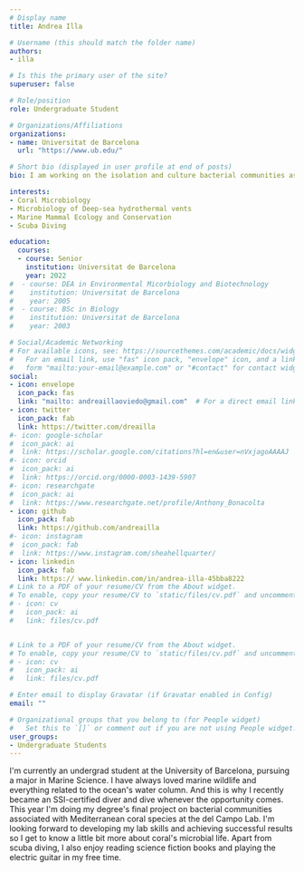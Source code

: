 ```yaml
---
# Display name
title: Andrea Illa

# Username (this should match the folder name)
authors:
- illa

# Is this the primary user of the site?
superuser: false

# Role/position
role: Undergraduate Student

# Organizations/Affiliations
organizations:
- name: Universitat de Barcelona
  url: "https://www.ub.edu/"

# Short bio (displayed in user profile at end of posts)
bio: I am working on the isolation and culture bacterial communities associated with Mediterranean coral species.

interests:
- Coral Microbiology
- Microbiology of Deep-sea hydrothermal vents
- Marine Mammal Ecology and Conservation
- Scuba Diving

education:
  courses:
  - course: Senior
    institution: Universitat de Barcelona
    year: 2022
#  - course: DEA in Environmental Micorbiology and Biotechnology
#    institution: Universitat de Barcelona
#    year: 2005
#  - course: BSc in Biology
#    institution: Universitat de Barcelona
#    year: 2003

# Social/Academic Networking
# For available icons, see: https://sourcethemes.com/academic/docs/widgets/#icons
#   For an email link, use "fas" icon pack, "envelope" icon, and a link in the
#   form "mailto:your-email@example.com" or "#contact" for contact widget.
social:
- icon: envelope
  icon_pack: fas
  link: "mailto: andreaillaoviedo@gmail.com"  # For a direct email link, use "mailto:test@example.org".
- icon: twitter
  icon_pack: fab
  link: https://twitter.com/dreailla
#- icon: google-scholar
#  icon_pack: ai
#  link: https://scholar.google.com/citations?hl=en&user=nVxjagoAAAAJ
#- icon: orcid
#  icon_pack: ai
#  link: https://orcid.org/0000-0003-1439-5907
#- icon: researchgate
#  icon_pack: ai
#  link: https://www.researchgate.net/profile/Anthony_Bonacolta
- icon: github
  icon_pack: fab
  link: https://github.com/andreailla
#- icon: instagram
#  icon_pack: fab
#  link: https://www.instagram.com/sheahellquarter/
- icon: linkedin
  icon_pack: fab
  link: https:// www.linkedin.com/in/andrea-illa-45bba8222
# Link to a PDF of your resume/CV from the About widget.
# To enable, copy your resume/CV to `static/files/cv.pdf` and uncomment the lines below.
# - icon: cv
#   icon_pack: ai
#   link: files/cv.pdf


# Link to a PDF of your resume/CV from the About widget.
# To enable, copy your resume/CV to `static/files/cv.pdf` and uncomment the lines below.
# - icon: cv
#   icon_pack: ai
#   link: files/cv.pdf

# Enter email to display Gravatar (if Gravatar enabled in Config)
email: ""

# Organizational groups that you belong to (for People widget)
#   Set this to `[]` or comment out if you are not using People widget.
user_groups:
- Undergraduate Students
---
```


I'm currently an undergrad student at the University of Barcelona, pursuing a major in Marine Science. I have always loved marine wildlife and everything related to the ocean's water column. And this is why I recently became an SSI-certified diver and dive whenever the opportunity comes. This year I'm doing my degree's final project on bacterial communities associated with Mediterranean coral species at the del Campo Lab. I'm looking forward to developing my lab skills and achieving successful results so I get to know a little bit more about coral's microbial life. Apart from scuba diving, I also enjoy reading science fiction books and playing the electric guitar in my free time.
